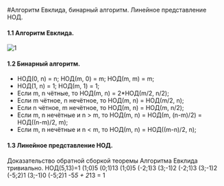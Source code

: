 #Алгоритм Евклида, бинарный алгоритм. Линейное представление НОД.
#### 1.1 Алгоритм Евклида.  
![1](http://s019.radikal.ru/i638/1606/d0/144a8aba9a2e.png)  
#### 1.2 Бинарный алгоритм.
- НОД(0, n) = n; НОД(m, 0) = m; НОД(m, m) = m;
- НОД(1, n) = 1; НОД(m, 1) = 1;
- Если m, n чётные, то НОД(m, n) = 2*НОД(m/2, n/2);
- Если m чётное, n нечётное, то НОД(m, n) = НОД(m/2, n);
- Если n чётное, m нечётное, то НОД(m, n) = НОД(m, n/2);
- Если m, n нечётные и n > m, то НОД(m, n) = НОД(m, (n-m)/2) = НОД((n-m)/2, m);
- Если m, n нечётные и n < m, то НОД(m, n) = НОД((m-n)/2, n);  

#### 1.3 Линейное представление НОД.
Доказательство обратной сборкой теоремы Алгоритма Евклида тривиально. НОД(5,13)=1
(1;0)5 (0;1)13
(1;0)5 (-2;1)3
(3;-1)2 (-2;1)3
(3;-1)2 (-5;2)1
(3;-1)0 (-5;2)1
-5*5 + 2*13 = 1
